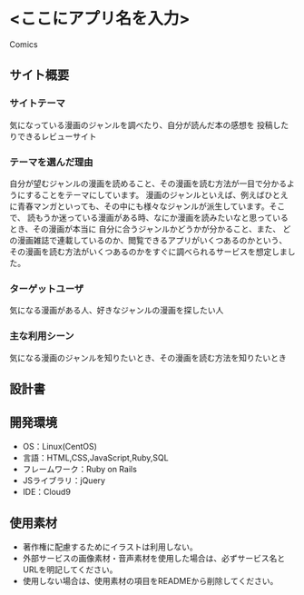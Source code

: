 # <ここにアプリ名を入力>
Comics
## サイト概要
### サイトテーマ

気になっている漫画のジャンルを調べたり、自分が読んだ本の感想を
投稿したりできるレビューサイト
### テーマを選んだ理由

自分が望むジャンルの漫画を読めること、その漫画を読む方法が一目で分かるようにすることをテーマにしています。
漫画のジャンルといえば、例えばひとえに青春マンガといっても、その中にも様々なジャンルが派生しています。そこで、
読もうか迷っている漫画がある時、なにか漫画を読みたいなと思っているとき、その漫画が本当に
自分に合うジャンルかどうかが分かること、また、
どの漫画雑誌で連載しているのか、閲覧できるアプリがいくつあるのかという、
その漫画を読む方法がいくつあるのかをすぐに調べられるサービスを想定しました。
### ターゲットユーザ

気になる漫画がある人、好きなジャンルの漫画を探したい人
### 主な利用シーン

気になる漫画のジャンルを知りたいとき、その漫画を読む方法を知りたいとき
## 設計書


## 開発環境
- OS：Linux(CentOS)
- 言語：HTML,CSS,JavaScript,Ruby,SQL
- フレームワーク：Ruby on Rails
- JSライブラリ：jQuery
- IDE：Cloud9

## 使用素材
- 著作権に配慮するためにイラストは利用しない。
- 外部サービスの画像素材・音声素材を使用した場合は、必ずサービス名とURLを明記してください。
- 使用しない場合は、使用素材の項目をREADMEから削除してください。